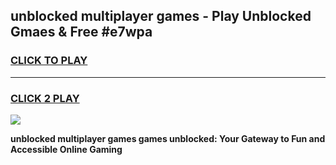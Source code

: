 
## unblocked multiplayer games - Play Unblocked Gmaes & Free #e7wpa
<h3>
<a href="https://news.freeplayer.one?title=unblocked_multiplayer_games&ref=03M">CLICK TO PLAY</a></h3>
<hr>

<h3>
<a href="https://news.freeplayer.one?title=unblocked_multiplayer_games&ref=03M">CLICK 2 PLAY</a>
  
</h3>

<a href="https://news.freeplayer.one?title=unblocked_multiplayer_games&ref=03M"><img src="https://clearcache.store/games.png"></a>


**unblocked multiplayer games games unblocked: Your Gateway to Fun and Accessible Online Gaming**
